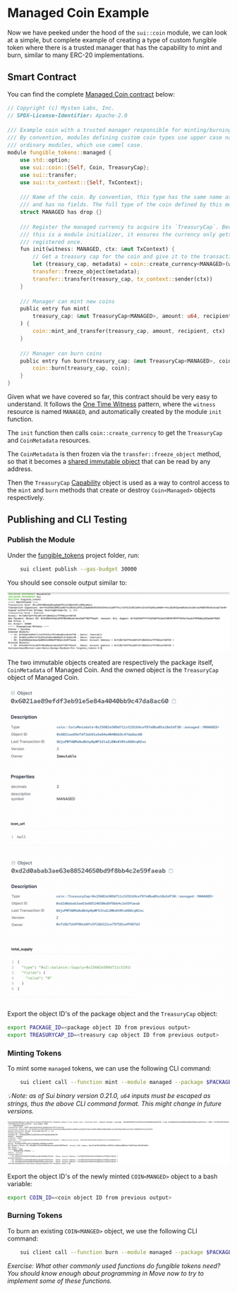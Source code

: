 # Managed Coin Example

Now we have peeked under the hood of the `sui::coin` module, we can look at a simple, but complete example of creating a type of custom fungible token where there is a trusted manager that has the capability to mint and burn, similar to many ERC-20 implementations. 

## Smart Contract

You can find the complete [Managed Coin contract](https://github.com/MystenLabs/sui/blob/main/sui_programmability/examples/fungible_tokens/sources/managed.move) below:

```rust
// Copyright (c) Mysten Labs, Inc.
// SPDX-License-Identifier: Apache-2.0

/// Example coin with a trusted manager responsible for minting/burning (e.g., a stablecoin)
/// By convention, modules defining custom coin types use upper case names, in contrast to
/// ordinary modules, which use camel case.
module fungible_tokens::managed {
    use std::option;
    use sui::coin::{Self, Coin, TreasuryCap};
    use sui::transfer;
    use sui::tx_context::{Self, TxContext};

    /// Name of the coin. By convention, this type has the same name as its parent module
    /// and has no fields. The full type of the coin defined by this module will be `COIN<MANAGED>`.
    struct MANAGED has drop {}

    /// Register the managed currency to acquire its `TreasuryCap`. Because
    /// this is a module initializer, it ensures the currency only gets
    /// registered once.
    fun init(witness: MANAGED, ctx: &mut TxContext) {
        // Get a treasury cap for the coin and give it to the transaction sender
        let (treasury_cap, metadata) = coin::create_currency<MANAGED>(witness, 2, b"MANAGED", b"", b"", option::none(), ctx);
        transfer::freeze_object(metadata);
        transfer::transfer(treasury_cap, tx_context::sender(ctx))
    }

    /// Manager can mint new coins
    public entry fun mint(
        treasury_cap: &mut TreasuryCap<MANAGED>, amount: u64, recipient: address, ctx: &mut TxContext
    ) {
        coin::mint_and_transfer(treasury_cap, amount, recipient, ctx)
    }

    /// Manager can burn coins
    public entry fun burn(treasury_cap: &mut TreasuryCap<MANAGED>, coin: Coin<MANAGED>) {
        coin::burn(treasury_cap, coin);
    }
}

```

Given what we have covered so far, this contract should be very easy to understand. It follows the [One Time Witness](./3_witness_design_pattern.md#one-time-witness) pattern, where the `witness` resource is named `MANAGED`, and automatically created by the module `init` function. 

The `init` function then calls `coin::create_currency` to get the `TreasuryCap` and `CoinMetadata` resources.

The `CoinMetadata` is then frozen via the `transfer::freeze_object` method, so that it becomes a [shared immutable object](../../unit-two/lessons/2_ownership.md#shared-immutable-objects) that can be read by any address. 

Then the `TreasuryCap` [Capability](../../unit-two/lessons/6_capability_design_pattern.md) object is used as a way to control access to the `mint` and `burn` methods that create or destroy `Coin<Managed>` objects respectively. 

## Publishing and CLI Testing

### Publish the Module

Under the [fungible_tokens](../example_projects/fungible_tokens/) project folder, run:

```bash
    sui client publish --gas-budget 30000
```

You should see console output similar to:

![Publish Output](../images/publish.png)

The two immutable objects created are respectively the package itself, `CoinMetadata` of Managed Coin. And the owned object is the `TreasuryCap` object of Managed Coin. 

![Metadata Object](../images/metadata.png)

![Treasury Object](../images/treasury.png)

Export the object ID's of the package object and the `TreasuryCap` object:

```bash
export PACKAGE_ID=<package object ID from previous output>
export TREASURYCAP_ID=<treasury cap object ID from previous output>
```

### Minting Tokens

To mint some `managed` tokens, we can use the following CLI command:

```bash
    sui client call --function mint --module managed --package $PACKAGE_ID --args $TREASURYCAP_ID \"<amount to mint>\" <recipient address> --gas-budget 3000
```

*💡Note: as of Sui binary version 0.21.0, `u64` inputs must be escaped as strings, thus the above CLI command format. This might change in future versions.*

![Treasury Object](../images/minting.png)

Export the object ID's of the newly minted `COIN<MANGED>` object to a bash variable:

```bash
export COIN_ID=<coin object ID from previous output>
```

### Burning Tokens

To burn an existing `COIN<MANGED>` object, we use the following CLI command:

```bash
    sui client call --function burn --module managed --package $PACKAGE_ID --args $TREASURYCAP $COIN_ID --gas-budget 3000
```

*Exercise: What other commonly used functions do fungible tokens need? You should know enough about programming in Move now to try to implement some of these functions.*